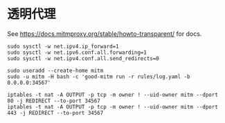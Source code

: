# 透明代理

See https://docs.mitmproxy.org/stable/howto-transparent/ for docs.

```shell
sudo sysctl -w net.ipv4.ip_forward=1
sudo sysctl -w net.ipv6.conf.all.forwarding=1
sudo sysctl -w net.ipv4.conf.all.send_redirects=0

sudo useradd --create-home mitm
sudo -u mitm -H bash -c 'good-mitm run -r rules/log.yaml -b 0.0.0.0:34567'

iptables -t nat -A OUTPUT -p tcp -m owner ! --uid-owner mitm --dport 80 -j REDIRECT --to-port 34567
iptables -t nat -A OUTPUT -p tcp -m owner ! --uid-owner mitm --dport 443 -j REDIRECT --to-port 34567
```
